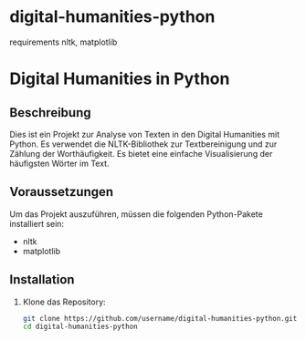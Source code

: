 # digital-humanities-python
requirements nltk, matplotlib

# Digital Humanities in Python

## Beschreibung
Dies ist ein Projekt zur Analyse von Texten in den Digital Humanities mit Python. Es verwendet die NLTK-Bibliothek zur Textbereinigung und zur Zählung der Worthäufigkeit. Es bietet eine einfache Visualisierung der häufigsten Wörter im Text.

## Voraussetzungen
Um das Projekt auszuführen, müssen die folgenden Python-Pakete installiert sein:

- nltk
- matplotlib

## Installation
1. Klone das Repository:
   ```bash
   git clone https://github.com/username/digital-humanities-python.git
   cd digital-humanities-python
